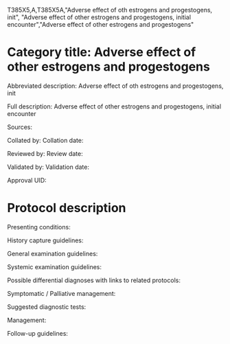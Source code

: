 T385X5,A,T385X5A,"Adverse effect of oth estrogens and progestogens, init", "Adverse effect of other estrogens and progestogens, initial encounter","Adverse effect of other estrogens and progestogens"
# Category title: Adverse effect of other estrogens and progestogens

Abbreviated description: Adverse effect of oth estrogens and progestogens, init

Full description: Adverse effect of other estrogens and progestogens, initial encounter

Sources:

Collated by:
Collation date:

Reviewed by:
Review date:

Validated by:
Validation date:

Approval UID:

# Protocol description

Presenting conditions:

History capture guidelines:

General examination guidelines:

Systemic examination guidelines:

Possible differential diagnoses with links to related protocols:

Symptomatic / Palliative management:

Suggested diagnostic tests:

Management:

Follow-up guidelines:
